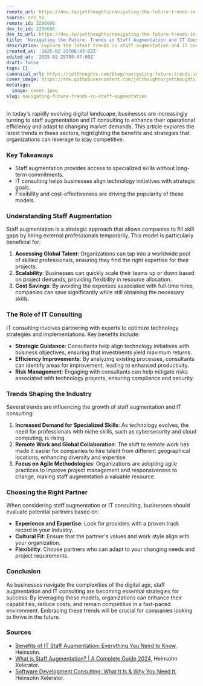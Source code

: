 ```yaml
---
remote_url: https://dev.to/jetthoughts/navigating-the-future-trends-in-staff-augmentation-and-it-consulting-3m43
source: dev_to
remote_id: 2296696
dev_to_id: 2296696
dev_to_url: https://dev.to/jetthoughts/navigating-the-future-trends-in-staff-augmentation-and-it-consulting-3m43
title: 'Navigating the Future: Trends in Staff Augmentation and IT Consulting'
description: Explore the latest trends in staff augmentation and IT consulting, highlighting benefits, strategies, and key factors for success in today's digital landscape.
created_at: '2025-02-25T08:43:03Z'
edited_at: '2025-02-25T08:47:00Z'
draft: false
tags: []
canonical_url: https://jetthoughts.com/blog/navigating-future-trends-in-staff-augmentation-it-consulting/
cover_image: https://raw.githubusercontent.com/jetthoughts/jetthoughts.github.io/master/content/blog/navigating-future-trends-in-staff-augmentation/cover.jpeg
metatags:
  image: cover.jpeg
slug: navigating-future-trends-in-staff-augmentation
---
```

In today's rapidly evolving digital landscape, businesses are increasingly turning to staff augmentation and IT consulting to enhance their operational efficiency and adapt to changing market demands. This article explores the latest trends in these sectors, highlighting the benefits and strategies that organizations can leverage to stay competitive.

### Key Takeaways

*   Staff augmentation provides access to specialized skills without long-term commitments.
*   IT consulting helps businesses align technology initiatives with strategic goals.
*   Flexibility and cost-effectiveness are driving the popularity of these models.

### Understanding Staff Augmentation

Staff augmentation is a strategic approach that allows companies to fill skill gaps by hiring external professionals temporarily. This model is particularly beneficial for:

1.  **Accessing Global Talent**: Organizations can tap into a worldwide pool of skilled professionals, ensuring they find the right expertise for their projects.
2.  **Scalability**: Businesses can quickly scale their teams up or down based on project demands, providing flexibility in resource allocation.
3.  **Cost Savings**: By avoiding the expenses associated with full-time hires, companies can save significantly while still obtaining the necessary skills.

### The Role of IT Consulting

IT consulting involves partnering with experts to optimize technology strategies and implementations. Key benefits include:

*   **Strategic Guidance**: Consultants help align technology initiatives with business objectives, ensuring that investments yield maximum returns.
*   **Efficiency Improvements**: By analyzing existing processes, consultants can identify areas for improvement, leading to enhanced productivity.
*   **Risk Management**: Engaging with consultants can help mitigate risks associated with technology projects, ensuring compliance and security.

### Trends Shaping the Industry

Several trends are influencing the growth of staff augmentation and IT consulting:

1.  **Increased Demand for Specialized Skills**: As technology evolves, the need for professionals with niche skills, such as cybersecurity and cloud computing, is rising.
2.  **Remote Work and Global Collaboration**: The shift to remote work has made it easier for companies to hire talent from different geographical locations, enhancing diversity and expertise.
3.  **Focus on Agile Methodologies**: Organizations are adopting agile practices to improve project management and responsiveness to change, making staff augmentation a valuable resource.

### Choosing the Right Partner

When considering staff augmentation or IT consulting, businesses should evaluate potential partners based on:

*   **Experience and Expertise**: Look for providers with a proven track record in your industry.
*   **Cultural Fit**: Ensure that the partner's values and work style align with your organization.
*   **Flexibility**: Choose partners who can adapt to your changing needs and project requirements.

### Conclusion

As businesses navigate the complexities of the digital age, staff augmentation and IT consulting are becoming essential strategies for success. By leveraging these models, organizations can enhance their capabilities, reduce costs, and remain competitive in a fast-paced environment. Embracing these trends will be crucial for companies looking to thrive in the future.

### Sources

*   [Benefits of IT Staff Augmentation: Everything You Need to Know](https://www.us.heinsohn.co/blog/benefits-of-it-staff-augmentation/), Heinsohn.
*   [What is Staff Augmentation? | A Complete Guide 2024](https://www.us.heinsohn.co/staff-augmentation/), Heinsohn Xelerator.
*   [Software Development Consulting: What It Is & Why You Need It](https://www.us.heinsohn.co/blog/software-development-consulting/), Heinsohn Xelerator.
